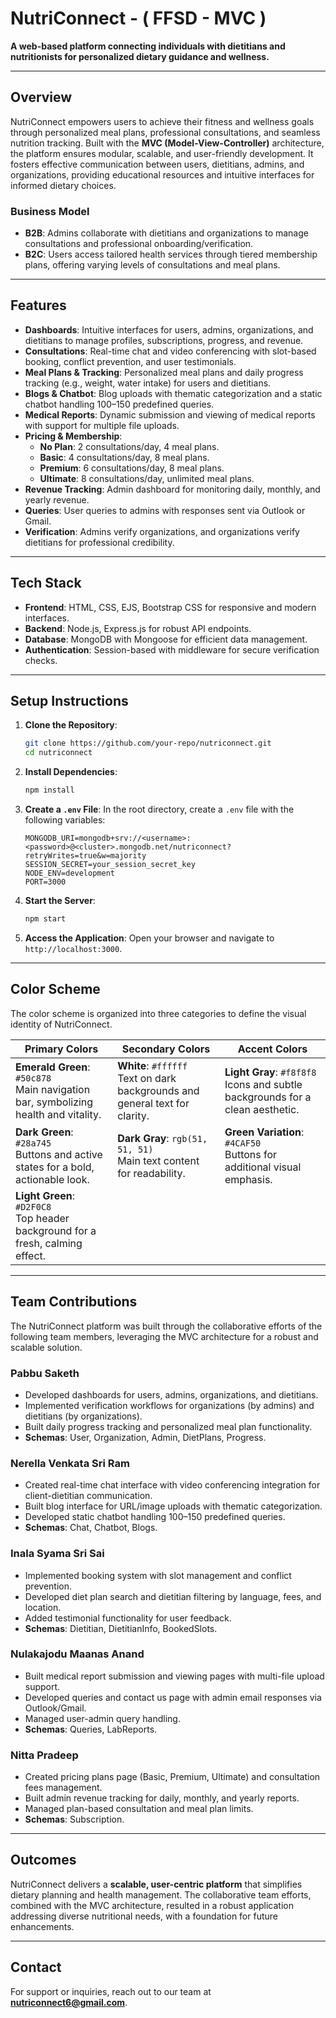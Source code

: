 # NutriConnect - ( FFSD - MVC )

**A web-based platform connecting individuals with dietitians and nutritionists for personalized dietary guidance and wellness.**

---

## Overview

NutriConnect empowers users to achieve their fitness and wellness goals through personalized meal plans, professional consultations, and seamless nutrition tracking. Built with the **MVC (Model-View-Controller)** architecture, the platform ensures modular, scalable, and user-friendly development. It fosters effective communication between users, dietitians, admins, and organizations, providing educational resources and intuitive interfaces for informed dietary choices.

### Business Model
- **B2B**: Admins collaborate with dietitians and organizations to manage consultations and professional onboarding/verification.
- **B2C**: Users access tailored health services through tiered membership plans, offering varying levels of consultations and meal plans.

---

## Features

- **Dashboards**: Intuitive interfaces for users, admins, organizations, and dietitians to manage profiles, subscriptions, progress, and revenue.
- **Consultations**: Real-time chat and video conferencing with slot-based booking, conflict prevention, and user testimonials.
- **Meal Plans & Tracking**: Personalized meal plans and daily progress tracking (e.g., weight, water intake) for users and dietitians.
- **Blogs & Chatbot**: Blog uploads with thematic categorization and a static chatbot handling 100–150 predefined queries.
- **Medical Reports**: Dynamic submission and viewing of medical reports with support for multiple file uploads.
- **Pricing & Membership**: 
  - **No Plan**: 2 consultations/day, 4 meal plans.
  - **Basic**: 4 consultations/day, 8 meal plans.
  - **Premium**: 6 consultations/day, 8 meal plans.
  - **Ultimate**: 8 consultations/day, unlimited meal plans.
- **Revenue Tracking**: Admin dashboard for monitoring daily, monthly, and yearly revenue.
- **Queries**: User queries to admins with responses sent via Outlook or Gmail.
- **Verification**: Admins verify organizations, and organizations verify dietitians for professional credibility.

---

## Tech Stack

- **Frontend**: HTML, CSS, EJS, Bootstrap CSS for responsive and modern interfaces.
- **Backend**: Node.js, Express.js for robust API endpoints.
- **Database**: MongoDB with Mongoose for efficient data management.
- **Authentication**: Session-based with middleware for secure verification checks.

---

## Setup Instructions

1. **Clone the Repository**:
   ```bash
   git clone https://github.com/your-repo/nutriconnect.git
   cd nutriconnect
   ```

2. **Install Dependencies**:
   ```bash
   npm install
   ```

3. **Create a `.env` File**:
   In the root directory, create a `.env` file with the following variables:
   ```plaintext
   MONGODB_URI=mongodb+srv://<username>:<password>@<cluster>.mongodb.net/nutriconnect?retryWrites=true&w=majority
   SESSION_SECRET=your_session_secret_key
   NODE_ENV=development
   PORT=3000
   ```

4. **Start the Server**:
   ```bash
   npm start
   ```

5. **Access the Application**:
   Open your browser and navigate to `http://localhost:3000`.

---

## Color Scheme

The color scheme is organized into three categories to define the visual identity of NutriConnect.

| **Primary Colors** | **Secondary Colors** | **Accent Colors** |
|--------------------|----------------------|-------------------|
| **Emerald Green**: `#50c878`<br>Main navigation bar, symbolizing health and vitality. | **White**: `#ffffff`<br>Text on dark backgrounds and general text for clarity. | **Light Gray**: `#f8f8f8`<br>Icons and subtle backgrounds for a clean aesthetic. |
| **Dark Green**: `#28a745`<br>Buttons and active states for a bold, actionable look. | **Dark Gray**: `rgb(51, 51, 51)`<br>Main text content for readability. | **Green Variation**: `#4CAF50`<br>Buttons for additional visual emphasis. |
| **Light Green**: `#D2F0C8`<br>Top header background for a fresh, calming effect. | | |

---

## Team Contributions

The NutriConnect platform was built through the collaborative efforts of the following team members, leveraging the MVC architecture for a robust and scalable solution.

### Pabbu Saketh 
- Developed dashboards for users, admins, organizations, and dietitians.
- Implemented verification workflows for organizations (by admins) and dietitians (by organizations).
- Built daily progress tracking and personalized meal plan functionality.
- **Schemas**: User, Organization, Admin, DietPlans, Progress.

### Nerella Venkata Sri Ram 
- Created real-time chat interface with video conferencing integration for client-dietitian communication.
- Built blog interface for URL/image uploads with thematic categorization.
- Developed static chatbot handling 100–150 predefined queries.
- **Schemas**: Chat, Chatbot, Blogs.

### Inala Syama Sri Sai
- Implemented booking system with slot management and conflict prevention.
- Developed diet plan search and dietitian filtering by language, fees, and location.
- Added testimonial functionality for user feedback.
- **Schemas**: Dietitian, DietitianInfo, BookedSlots.

### Nulakajodu Maanas Anand 
- Built medical report submission and viewing pages with multi-file upload support.
- Developed queries and contact us page with admin email responses via Outlook/Gmail.
- Managed user-admin query handling.
- **Schemas**: Queries, LabReports.

### Nitta Pradeep 
- Created pricing plans page (Basic, Premium, Ultimate) and consultation fees management.
- Built admin revenue tracking for daily, monthly, and yearly reports.
- Managed plan-based consultation and meal plan limits.
- **Schemas**: Subscription.

---

## Outcomes

NutriConnect delivers a **scalable, user-centric platform** that simplifies dietary planning and health management. The collaborative team efforts, combined with the MVC architecture, resulted in a robust application addressing diverse nutritional needs, with a foundation for future enhancements.

---

## Contact

For support or inquiries, reach out to our team at **nutriconnect6@gmail.com**.
